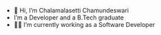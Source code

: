 - 👋 Hi, I’m Chalamalasetti Chamundeswari
- I’m a Developer and a B.Tech graduate
- 👩‍💻 I’m currently working as a Software Developer
